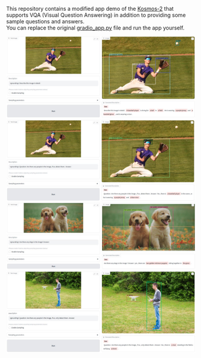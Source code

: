 

This repository contains a modified app demo of the [Kosmos-2](https://github.com/microsoft/unilm/tree/master/kosmos-2) that supports VQA (Visual Question Answering) in addition to providing some sample questions and answers.   
You can replace the original [gradio_app.py](demo/gradio_app.py) file and run the app yourself.

![demo1](demo/images/demo1.jpg)
![demo2](demo/images/demo2.jpg)
![demo3](demo/images/demo3.jpg)
![demo4](demo/images/demo4.jpg)

